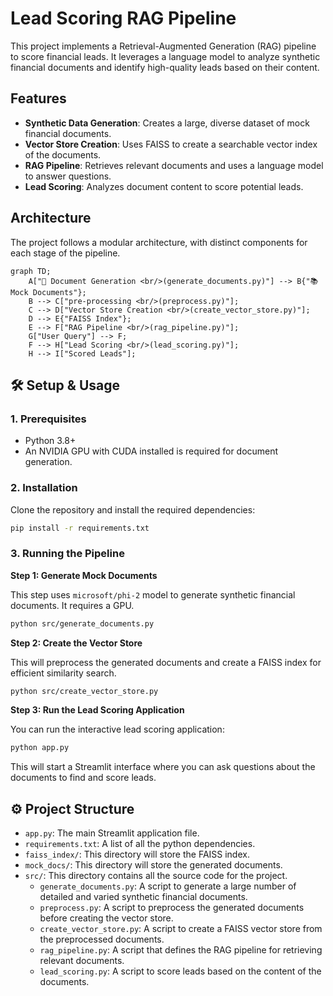 # Lead Scoring RAG Pipeline

This project implements a Retrieval-Augmented Generation (RAG) pipeline to score financial leads. It leverages a language model to analyze synthetic financial documents and identify high-quality leads based on their content.

## Features

-   **Synthetic Data Generation**: Creates a large, diverse dataset of mock financial documents.
-   **Vector Store Creation**: Uses FAISS to create a searchable vector index of the documents.
-   **RAG Pipeline**: Retrieves relevant documents and uses a language model to answer questions.
-   **Lead Scoring**: Analyzes document content to score potential leads.

## Architecture

The project follows a modular architecture, with distinct components for each stage of the pipeline.

```mermaid
graph TD;
    A["📄 Document Generation <br/>(generate_documents.py)"] --> B{"📚 Mock Documents"};
    B --> C["pre-processing <br/>(preprocess.py)"];
    C --> D["Vector Store Creation <br/>(create_vector_store.py)"];
    D --> E{"FAISS Index"};
    E --> F["RAG Pipeline <br/>(rag_pipeline.py)"];
    G["User Query"] --> F;
    F --> H["Lead Scoring <br/>(lead_scoring.py)"];
    H --> I["Scored Leads"];
```

## 🛠️ Setup & Usage

### 1. Prerequisites

-   Python 3.8+
-   An NVIDIA GPU with CUDA installed is required for document generation.

### 2. Installation

Clone the repository and install the required dependencies:

```bash
pip install -r requirements.txt
```

### 3. Running the Pipeline

**Step 1: Generate Mock Documents**

This step uses `microsoft/phi-2` model to generate synthetic financial documents. It requires a GPU.

```bash
python src/generate_documents.py
```

**Step 2: Create the Vector Store**

This will preprocess the generated documents and create a FAISS index for efficient similarity search.

```bash
python src/create_vector_store.py
```

**Step 3: Run the Lead Scoring Application**

You can run the interactive lead scoring application:

```bash
python app.py
```

This will start a Streamlit interface where you can ask questions about the documents to find and score leads.

## ⚙️ Project Structure
- `app.py`: The main Streamlit application file.
- `requirements.txt`: A list of all the python dependencies.
- `faiss_index/`: This directory will store the FAISS index.
- `mock_docs/`: This directory will store the generated documents.
- `src/`: This directory contains all the source code for the project.
  - `generate_documents.py`: A script to generate a large number of detailed and varied synthetic financial documents.
  - `preprocess.py`: A script to preprocess the generated documents before creating the vector store.
  - `create_vector_store.py`: A script to create a FAISS vector store from the preprocessed documents.
  - `rag_pipeline.py`: A script that defines the RAG pipeline for retrieving relevant documents.
  - `lead_scoring.py`: A script to score leads based on the content of the documents.